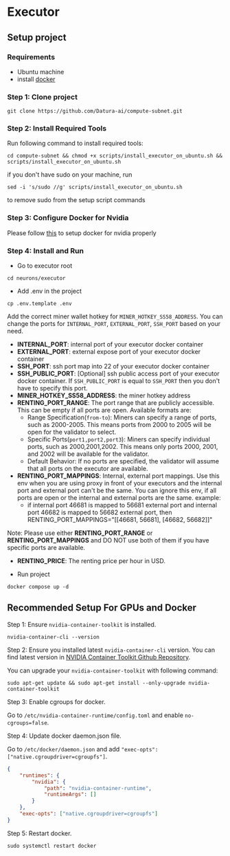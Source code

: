 # Executor

## Setup project
### Requirements
* Ubuntu machine
* install [docker](https://docs.docker.com/engine/install/ubuntu/)


### Step 1: Clone project

```
git clone https://github.com/Datura-ai/compute-subnet.git
```

### Step 2: Install Required Tools

Run following command to install required tools: 
```shell
cd compute-subnet && chmod +x scripts/install_executor_on_ubuntu.sh && scripts/install_executor_on_ubuntu.sh
```

if you don't have sudo on your machine, run
```shell
sed -i 's/sudo //g' scripts/install_executor_on_ubuntu.sh
```
to remove sudo from the setup script commands

### Step 3: Configure Docker for Nvidia

Please follow [this](https://stackoverflow.com/questions/72932940/failed-to-initialize-nvml-unknown-error-in-docker-after-few-hours) to setup docker for nvidia properly 


### Step 4: Install and Run

* Go to executor root
```shell
cd neurons/executor
```

* Add .env in the project
```shell
cp .env.template .env
```

Add the correct miner wallet hotkey for `MINER_HOTKEY_SS58_ADDRESS`.
You can change the ports for `INTERNAL_PORT`, `EXTERNAL_PORT`, `SSH_PORT` based on your need.

- **INTERNAL_PORT**: internal port of your executor docker container
- **EXTERNAL_PORT**: external expose port of your executor docker container
- **SSH_PORT**: ssh port map into 22 of your executor docker container
- **SSH_PUBLIC_PORT**: [Optional] ssh public access port of your executor docker container. If `SSH_PUBLIC_PORT` is equal to `SSH_PORT` then you don't have to specify this port.
- **MINER_HOTKEY_SS58_ADDRESS**: the miner hotkey address
- **RENTING_PORT_RANGE**: The port range that are publicly accessible. This can be empty if all ports are open. Available formats are: 
  - Range Specification(`from-to`): Miners can specify a range of ports, such as 2000-2005. This means ports from 2000 to 2005 will be open for the validator to select.
  - Specific Ports(`port1,port2,port3`): Miners can specify individual ports, such as 2000,2001,2002. This means only ports 2000, 2001, and 2002 will be available for the validator.
  - Default Behavior: If no ports are specified, the validator will assume that all ports on the executor are available.
- **RENTING_PORT_MAPPINGS**: Internal, external port mappings. Use this env when you are using proxy in front of your executors and the internal port and external port can't be the same. You can ignore this env, if all ports are open or the internal and external ports are the same. example:
  - if internal port 46681 is mapped to 56681 external port and internal port 46682 is mapped to 56682 external port, then RENTING_PORT_MAPPINGS="[[46681, 56681], [46682, 56682]]"

Note: Please use either **RENTING_PORT_RANGE** or **RENTING_PORT_MAPPINGS** and DO NOT use both of them if you have specific ports are available.
- **RENTING_PRICE**: The renting price per hour in USD.


* Run project
```shell
docker compose up -d
```

## Recommended Setup For GPUs and Docker

Step 1: Ensure `nvidia-container-toolkit` is installed. 

```shell
nvidia-container-cli --version
```

Step 2: Ensure you installed latest `nvidia-container-cli` version. You can find latest version in [NVIDIA Container Toolkit Github Repository](https://github.com/NVIDIA/libnvidia-container). 

You can upgrade your `nvidia-container-toolkit` with following command: 
```shell
sudo apt-get update && sudo apt-get install --only-upgrade nvidia-container-toolkit
```

Step 3: Enable cgroups for docker. 

Go to `/etc/nvidia-container-runtime/config.toml` and enable `no-cgroups=false`. 

Step 4: Update docker daemon.json file. 

Go to `/etc/docker/daemon.json` and add `"exec-opts": ["native.cgroupdriver=cgroupfs"]`. 

```json
{
    "runtimes": {
        "nvidia": {
            "path": "nvidia-container-runtime",
            "runtimeArgs": []
        }
    },
    "exec-opts": ["native.cgroupdriver=cgroupfs"]
}
```

Step 5: Restart docker. 

```shell
sudo systemctl restart docker
```

